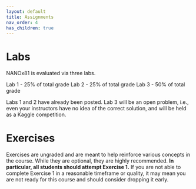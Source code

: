 ```yaml
---
layout: default
title: Assignments
nav_order: 4
has_children: true
---
```


# Labs

NANOx81 is evaluated via three labs.

Lab 1 - 25% of total grade
Lab 2 - 25% of total grade
Lab 3 - 50% of total grade

Labs 1 and 2 have already been posted. Lab 3 will be an open problem, i.e., even your instructors have no idea of 
the correct solution, and will be held as a Kaggle competition.

# Exercises

Exercises are ungraded and are meant to help reinforce various concepts in the course. While they are optional, they 
are highly recommended. **In particular, all students should attempt Exercise 1.** If you are not able to complete 
Exercise 1 in a reasonable timeframe or quality, it may mean you are not ready for this course and should consider 
dropping it early.